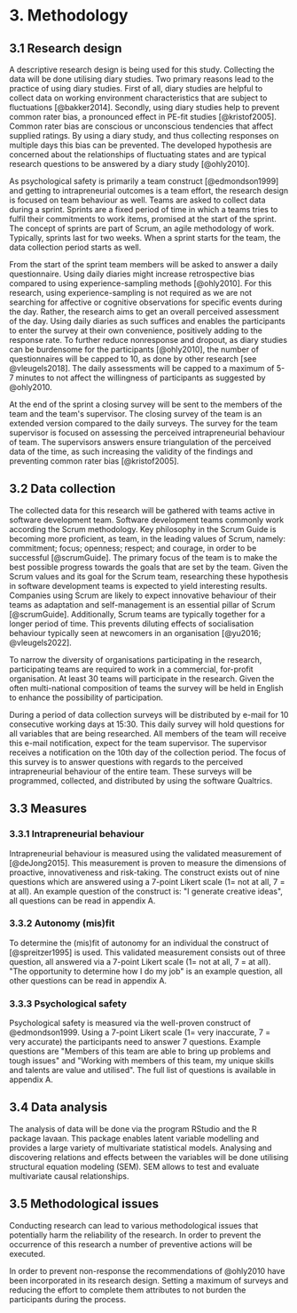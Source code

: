 # 3. Methodology

## 3.1 Research design

A descriptive research design is being used for this study. Collecting the data will be done utilising diary studies. Two primary reasons lead to the practice of using diary studies. First of all, diary studies are helpful to collect data on working environment characteristics that are subject to fluctuations [@bakker2014]. Secondly, using diary studies help to prevent common rater bias, a pronounced effect in PE-fit studies [@kristof2005]. Common rater bias are conscious or unconscious tendencies that affect supplied ratings. By using a diary study, and thus collecting responses on multiple days this bias can be prevented. The developed hypothesis are concerned about the relationships of fluctuating states and are typical research questions to be answered by a diary study [@ohly2010].

As psychological safety is primarily a team construct [@edmondson1999] and getting to intrapreneurial outcomes is a team effort, the research design is focused on team behaviour as well. Teams are asked to collect data during a sprint. Sprints are a fixed period of time in which a teams tries to fulfil their commitments to work items, promised at the start of the sprint. The concept of sprints are part of Scrum, an agile methodology of work. Typically, sprints last for two weeks. When a sprint starts for the team, the data collection period starts as well.

From the start of the sprint team members will be asked to answer a daily questionnaire. Using daily diaries might increase retrospective bias compared to using experience-sampling methods [@ohly2010]. For this research, using experience-sampling is not required as we are not searching for affective or cognitive observations for specific events during the day. Rather, the research aims to get an overall perceived assessment of the day. Using daily diaries as such suffices and enables the participants to enter the survey at their own convenience, positively adding to the response rate. To further reduce nonresponse and dropout, as diary studies can be burdensome for the participants [@ohly2010], the number of questionnaires will be capped to 10, as done by other research [see @vleugels2018]. The daily assessments will be capped to a maximum of 5-7 minutes to not affect the willingness of participants as suggested by @ohly2010.

At the end of the sprint a closing survey will be sent to the members of the team and the team's supervisor. The closing survey of the team is an extended version compared to the daily surveys. The survey for the team supervisor is focused on assessing the perceived intrapreneurial behaviour of team. The supervisors answers ensure triangulation of the perceived data of the time, as such increasing the validity of the findings and preventing common rater bias [@kristof2005].

## 3.2 Data collection

The collected data for this research will be gathered with teams active in software development team. Software development teams commonly work according the Scrum methodology. Key philosophy in the Scrum Guide is becoming more proficient, as team, in the leading values of Scrum, namely: commitment; focus; openness; respect; and courage, in order to be successful [@scrumGuide]. The primary focus of the team is to make the best possible progress towards the goals that are set by the team. Given the Scrum values and its goal for the Scrum team, researching these hypothesis in software development teams is expected to yield interesting results. Companies using Scrum are likely to expect innovative behaviour of their teams as adaptation and self-management is an essential pillar of Scrum [@scrumGuide]. Additionally, Scrum teams are typically together for a longer period of time. This prevents diluting effects of socialisation behaviour typically seen at newcomers in an organisation [@yu2016; @vleugels2022].

To narrow the diversity of organisations participating in the research, participating teams are required to work in a commercial, for-profit organisation. At least 30 teams will participate in the research. Given the often multi-national composition of teams the survey will be held in English to enhance the possibility of participation.

During a period of data collection surveys will be distributed by e-mail for 10 consecutive working days at 15:30. This daily survey will hold questions for all variables that are being researched. All members of the team will receive this e-mail notification, expect for the team supervisor. The supervisor receives a notification on the 10th day of the collection period. The focus of this survey is to answer questions with regards to the perceived intrapreneurial behaviour of the entire team. These surveys will be programmed, collected, and distributed by using the software Qualtrics.

## 3.3 Measures

### 3.3.1 Intrapreneurial behaviour

Intrapreneurial behaviour is measured using the validated measurement of [@deJong2015]. This measurement is proven to measure the dimensions of proactive, innovativeness and risk-taking. The construct exists out of nine questions which are answered using a 7-point Likert scale (1= not at all, 7 = at all). An example question of the construct is: "I generate creative ideas", all questions can be read in appendix A.

### 3.3.2 Autonomy (mis)fit

To determine the (mis)fit of autonomy for an individual the construct of [@spreitzer1995] is used. This validated measurement consists out of three question, all answered via a 7-point Likert scale (1= not at all, 7 = at all). "The opportunity to determine how I do my job" is an example question, all other questions can be read in appendix A.

### 3.3.3 Psychological safety

Psychological safety is measured via the well-proven construct of @edmondson1999. Using a 7-point Likert scale (1= very inaccurate, 7 = very accurate) the participants need to answer 7 questions. Example questions are "Members of this team are able to bring up problems and tough issues" and "Working with members of this team, my unique skills and talents are value and utilised". The full list of questions is available in appendix A.

## 3.4 Data analysis

The analysis of data will be done via the program RStudio and the R package lavaan. This package enables latent variable modelling and provides a large variety of multivariate statistical models. Analysing and discovering relations and effects between the variables will be done utilising structural equation modeling (SEM). SEM allows to test and evaluate multivariate causal relationships.

## 3.5 Methodological issues

Conducting research can lead to various methodological issues that potentially harm the reliability of the research. In order to prevent the occurrence of this research a number of preventive actions will be executed.

In order to prevent non-response the recommendations of @ohly2010 have been incorporated in its research design. Setting a maximum of surveys and reducing the effort to complete them attributes to not burden the participants during the process.
